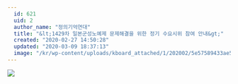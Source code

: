 ```yaml
---
  id: 621
  uid: 2
  author_name: "정의기억연대"
  title: "&lt;1429차 일본군성노예제 문제해결을 위한 정기 수요시위 참여 안내&gt;"
  created: "2020-02-27 14:50:28"
  updated: "2020-03-09 18:37:13"
  image: "/kr/wp-content/uploads/kboard_attached/1/202002/5e57589433ae51755241.jpg"
---
```

![](/kr/wp-content/uploads/kboard_attached/1/202002/5e57589433ae51755241.jpg)